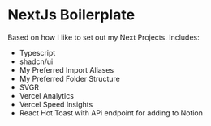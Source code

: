 # NextJs Boilerplate

Based on how I like to set out my Next Projects. Includes:

- Typescript
- shadcn/ui
- My Preferred Import Aliases
- My Preferred Folder Structure
- SVGR
- Vercel Analytics
- Vercel Speed Insights
- React Hot Toast with APi endpoint for adding to Notion
